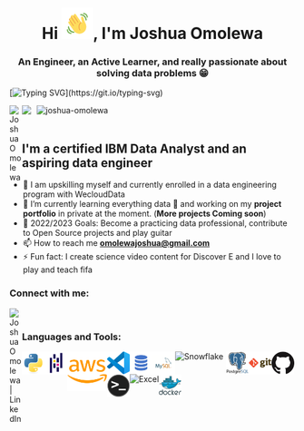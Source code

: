 <!-- Updating my readme for GitHub-->

<h1 align="center">Hi <img src="https://raw.githubusercontent.com/Joshua-omolewa/joshua-omolewa/main/Img/Wave.gif" height="55px" width="55px">, I'm Joshua Omolewa</h1>
<h3 align="center">An Engineer, an Active Learner, and really passionate about solving data problems 😁 </h3>

[![Typing SVG](https://readme-typing-svg.herokuapp.com?font=arial&color=3384B4&lines=Welcome+to+my+GitHub+...)](https://git.io/typing-svg)

<a href="https://www.linkedin.com/in/joshuaomolewa/">
  <img align="left" alt="Joshua Omolewa" width="22px" src="https://cdn.jsdelivr.net/npm/simple-icons@v3/icons/linkedin.svg" />
</a>

<a href="mailto:omolewajoshua@gmail.com ">
  <img align="left" width="26px" src="https://cdn.jsdelivr.net/npm/simple-icons@v3/icons/gmail.svg" />
</a>

<div align="left">
    <img src="https://komarev.com/ghpvc/?username=joshua-omolewa" alt="joshua-omolewa">
</div>


<br />


## I'm a certified IBM Data Analyst and an aspiring data engineer

- 🔭 I am upskilling myself and currently enrolled in a data engineering program with WecloudData
- 🌱 I’m currently learning everything data 🤣 and working on my **project portfolio** in private at the moment. (**More projects Coming soon**)
- 🥅 2022/2023 Goals: Become a practicing data professional, contribute  to Open Source projects and play guitar
- 📫 How to reach me **omolewajoshua@gmail.com**
- ⚡ Fun fact: I create science video content for Discover E and I love to play and teach fifa

### Connect with me:

[<img align="left" alt="Joshua Omolewa | LinkedIn" width="22px" src="https://cdn.jsdelivr.net/npm/simple-icons@v3/icons/linkedin.svg" />][linkedin]

<br />

### Languages and Tools:
<img align="left" alt="python" width="40px" src="https://raw.githubusercontent.com/devicons/devicon/master/icons/python/python-original.svg" />
<img align="left" alt="pandas" width="40px" src="https://raw.githubusercontent.com/devicons/devicon/2ae2a900d2f041da66e950e4d48052658d850630/icons/pandas/pandas-original.svg" />
<img align="left" alt="AWS" width="70px" src="https://raw.githubusercontent.com/devicons/devicon/master/icons/amazonwebservices/amazonwebservices-plain-wordmark.svg" />
<img align="left" alt="Visual Studio Code" width="40px" src="https://raw.githubusercontent.com/github/explore/80688e429a7d4ef2fca1e82350fe8e3517d3494d/topics/visual-studio-code/visual-studio-code.png" />
<img align="left" alt="SQL" width="40px" src="https://raw.githubusercontent.com/github/explore/80688e429a7d4ef2fca1e82350fe8e3517d3494d/topics/sql/sql.png" />
<img align="left" alt="MySQL" width="40px" src="https://raw.githubusercontent.com/github/explore/80688e429a7d4ef2fca1e82350fe8e3517d3494d/topics/mysql/mysql.png" />
<img align="left" alt="Snowflake" width="90px" src="https://upload.wikimedia.org/wikipedia/commons/thumb/f/ff/Snowflake_Logo.svg/128px-Snowflake_Logo.svg.png" />
<img align="left" alt="Postgre" width="40px" src="https://raw.githubusercontent.com/devicons/devicon/master/icons/postgresql/postgresql-original-wordmark.svg" />
<img align="left" alt="Git" width="40px" src="https://raw.githubusercontent.com/github/explore/80688e429a7d4ef2fca1e82350fe8e3517d3494d/topics/git/git.png" />
<img align="left" alt="GitHub" width="40px" src="https://raw.githubusercontent.com/github/explore/78df643247d429f6cc873026c0622819ad797942/topics/github/github.png" />
<img align="left" alt="Terminal" width="40px" src="https://raw.githubusercontent.com/github/explore/80688e429a7d4ef2fca1e82350fe8e3517d3494d/topics/terminal/terminal.png" />
<img src="https://raw.githubusercontent.com/devicons/devicon/master/icons/docker/docker-original-wordmark.svg" alt="docker" width="40" height="40"/>  
  
<img align="left" alt="Excel"  src="https://img.shields.io/badge/-Microsoft%20Excel-217346?style=for-the-badge&labelColor=212121&logo=Microsoft%20Excel&logoColor=217346" />
<br />


[linkedin]: https://www.linkedin.com/in/joshuaomolewa/
